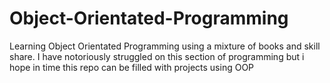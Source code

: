 # Object-Orientated-Programming
Learning Object Orientated Programming using a mixture of books and skill share. I have notoriously struggled on this section of programming but i hope in time this repo can be filled with projects using OOP
